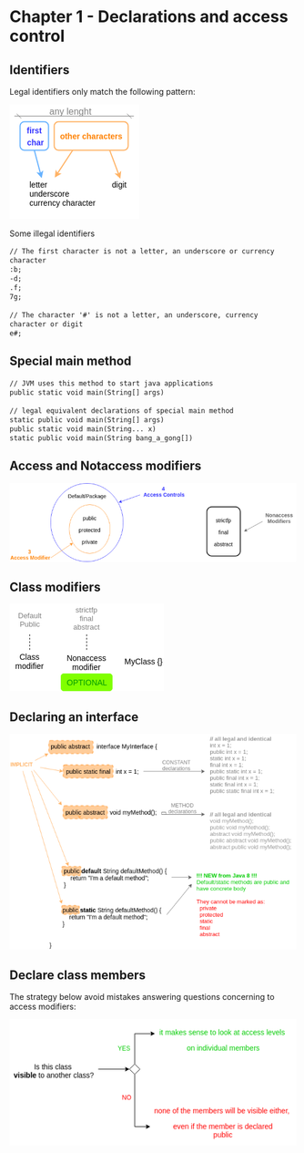 # Chapter 1 - Declarations and access control

## Identifiers
Legal identifiers only match the following pattern:

![Alt text](declarations_and_access_control/readme_source_files/identifiers-format.png?raw=true "Identifiers format")

Some illegal identifiers
```
// The first character is not a letter, an underscore or currency character
:b;
-d;
.f;
7g;

// The character '#' is not a letter, an underscore, currency character or digit
e#;
```

## Special main method
```
// JVM uses this method to start java applications
public static void main(String[] args)

// legal equivalent declarations of special main method
static public void main(String[] args)
public static void main(String... x)
static public void main(String bang_a_gong[])
```

## Access and Notaccess modifiers

![Alt text](declarations_and_access_control/readme_source_files/access-modifiers.png?raw=true "Access and Notaccess modifiers")

## Class modifiers

![Alt text](declarations_and_access_control/readme_source_files/class-modifiers.png?raw=true "Class modifiers")

## Declaring an interface

![Alt text](declarations_and_access_control/readme_source_files/declaring-an-interface.png?raw=true "Declaring an interface")

## Declare class members
The strategy below avoid mistakes answering questions concerning to access modifiers:

![Alt text](declarations_and_access_control/readme_source_files/strategy-for-exercises-of-access-modifiers.png?raw=true "Strategy to answer to access modifiers' questions")

